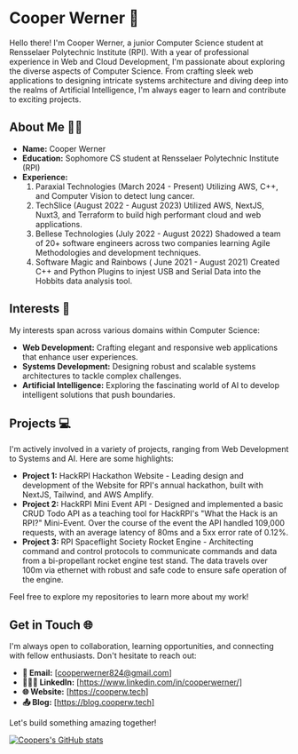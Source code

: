 # Cooper Werner 👋

Hello there! I'm Cooper Werner, a junior Computer Science student at Rensselaer Polytechnic Institute (RPI). With a year of professional experience in Web and Cloud Development, I'm passionate about exploring the diverse aspects of Computer Science. From crafting sleek web applications to designing intricate systems architecture and diving deep into the realms of Artificial Intelligence, I'm always eager to learn and contribute to exciting projects.

## About Me 👨🏼

- **Name:** Cooper Werner
- **Education:** Sophomore CS student at Rensselaer Polytechnic Institute (RPI)
- **Experience:**
    1. Paraxial Technologies (March 2024 - Present) Utilizing AWS, C++, and Computer Vision to detect lung cancer.
    2. TechSlice (August 2022 - August 2023) Utilized AWS, NextJS, Nuxt3, and Terraform to build high performant cloud and web applications.
    3. Bellese Technologies (July 2022 - August 2022) Shadowed a team of 20+ software engineers across two companies learning Agile Methodologies and development techniques.
    4. Software Magic and Rainbows ( June 2021 - August 2021) Created C++ and Python Plugins to injest USB and Serial Data into the Hobbits data analysis tool.

## Interests 🤔

My interests span across various domains within Computer Science:

- **Web Development:** Crafting elegant and responsive web applications that enhance user experiences.
- **Systems Development:** Designing robust and scalable systems architectures to tackle complex challenges.
- **Artificial Intelligence:** Exploring the fascinating world of AI to develop intelligent solutions that push boundaries.

## Projects 💻

I'm actively involved in a variety of projects, ranging from Web Development to Systems and AI. Here are some highlights:

- **Project 1:** HackRPI Hackathon Website - Leading design and development of the Website for RPI's annual hackathon, built with NextJS, Tailwind, and AWS Amplify.
- **Project 2:** HackRPI Mini Event API - Designed and implemented a basic CRUD Todo API as a teaching tool for HackRPI's "What the Hack is an RPI?" Mini-Event. Over the course of the event the API handled 109,000 requests, with an average latency of 80ms and a 5xx error rate of 0.12%.
- **Project 3:** RPI Spaceflight Society Rocket Engine - Architecting command and control protocols to communicate commands and data from a bi-propellant rocket engine test stand. The data travels over 100m via ethernet with robust and safe code to ensure safe operation of the engine.

Feel free to explore my repositories to learn more about my work!

## Get in Touch 🌐

I'm always open to collaboration, learning opportunities, and connecting with fellow enthusiasts. Don't hesitate to reach out:

- **📧 Email:** [cooperwerner824@gmail.com]
- **👨🏼‍💻 LinkedIn:** [https://www.linkedin.com/in/cooperwerner/]
- **🌐 Website:** [https://cooperw.tech]
- **📤 Blog:** [https://blog.cooperw.tech]

Let's build something amazing together!

[![Coopers's GitHub stats](https://github-readme-stats.vercel.app/api?username=CooperW824&theme=dark)](https://github.com/CooperW824)
